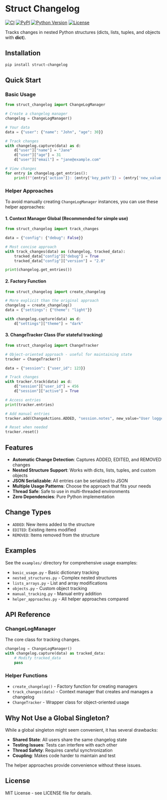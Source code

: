# Struct Changelog

[![CI](https://github.com/mawuva/struct-changelog/actions/workflows/ci.yml/badge.svg)](https://github.com/mawuva/struct-changelog/actions/workflows/ci.yml)
[![PyPI](https://img.shields.io/pypi/v/struct-changelog.svg)](https://pypi.org/project/struct-changelog/)
[![Python Version](https://img.shields.io/pypi/pyversions/struct-changelog.svg)](https://pypi.org/project/struct-changelog/)
[![License](https://img.shields.io/pypi/l/struct-changelog.svg)](https://pypi.org/project/struct-changelog/)

Tracks changes in nested Python structures (dicts, lists, tuples, and objects with __dict__).

## Installation

```bash
pip install struct-changelog
```

## Quick Start

### Basic Usage

```python
from struct_changelog import ChangeLogManager

# Create a changelog manager
changelog = ChangeLogManager()

# Your data
data = {"user": {"name": "John", "age": 30}}

# Track changes
with changelog.capture(data) as d:
    d["user"]["name"] = "Jane"
    d["user"]["age"] = 31
    d["user"]["email"] = "jane@example.com"

# View changes
for entry in changelog.get_entries():
    print(f"{entry['action']}: {entry['key_path']} = {entry['new_value']}")
```

### Helper Approaches

To avoid manually creating `ChangeLogManager` instances, you can use these helper approaches:

#### 1. Context Manager Global (Recommended for simple use)

```python
from struct_changelog import track_changes

data = {"config": {"debug": False}}

# Most concise approach
with track_changes(data) as (changelog, tracked_data):
    tracked_data["config"]["debug"] = True
    tracked_data["config"]["version"] = "2.0"

print(changelog.get_entries())
```

#### 2. Factory Function

```python
from struct_changelog import create_changelog

# More explicit than the original approach
changelog = create_changelog()
data = {"settings": {"theme": "light"}}

with changelog.capture(data) as d:
    d["settings"]["theme"] = "dark"
```

#### 3. ChangeTracker Class (For stateful tracking)

```python
from struct_changelog import ChangeTracker

# Object-oriented approach - useful for maintaining state
tracker = ChangeTracker()

data = {"session": {"user_id": 123}}

# Track changes
with tracker.track(data) as d:
    d["session"]["user_id"] = 456
    d["session"]["active"] = True

# Access entries
print(tracker.entries)

# Add manual entries
tracker.add(ChangeActions.ADDED, "session.notes", new_value="User logged in")

# Reset when needed
tracker.reset()
```

## Features

- **Automatic Change Detection**: Captures ADDED, EDITED, and REMOVED changes
- **Nested Structure Support**: Works with dicts, lists, tuples, and custom objects
- **JSON Serializable**: All entries can be serialized to JSON
- **Multiple Usage Patterns**: Choose the approach that fits your needs
- **Thread Safe**: Safe to use in multi-threaded environments
- **Zero Dependencies**: Pure Python implementation

## Change Types

- `ADDED`: New items added to the structure
- `EDITED`: Existing items modified
- `REMOVED`: Items removed from the structure

## Examples

See the `examples/` directory for comprehensive usage examples:

- `basic_usage.py` - Basic dictionary tracking
- `nested_structures.py` - Complex nested structures
- `lists_arrays.py` - List and array modifications
- `objects.py` - Custom object tracking
- `manual_tracking.py` - Manual entry addition
- `helper_approaches.py` - All helper approaches compared

## API Reference

### ChangeLogManager

The core class for tracking changes.

```python
changelog = ChangeLogManager()
with changelog.capture(data) as tracked_data:
    # Modify tracked_data
    pass
```

### Helper Functions

- `create_changelog()` - Factory function for creating managers
- `track_changes(data)` - Context manager that creates and manages a changelog
- `ChangeTracker` - Wrapper class for object-oriented usage

## Why Not Use a Global Singleton?

While a global singleton might seem convenient, it has several drawbacks:

- **Shared State**: All users share the same changelog state
- **Testing Issues**: Tests can interfere with each other
- **Thread Safety**: Requires careful synchronization
- **Coupling**: Makes code harder to maintain and test

The helper approaches provide convenience without these issues.

## License

MIT License - see LICENSE file for details.